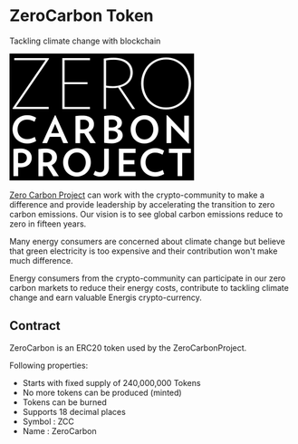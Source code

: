 # ZeroCarbon Token

Tackling climate change with blockchain

![Energis Token](energis.png)

[Zero Carbon Project][ZeroCarbonProject Link] can work with the crypto-community to make a difference and provide leadership by accelerating the transition to zero carbon emissions. Our vision is to see global carbon emissions reduce to zero in fifteen years.

Many energy consumers are concerned about climate change but believe that green electricity is too expensive and their contribution won't make much difference.

Energy consumers from the crypto-community can participate in our zero carbon markets to reduce their energy costs, contribute to tackling climate change and earn valuable Energis crypto-currency.

## Contract

ZeroCarbon is an ERC20 token used by the ZeroCarbonProject.

Following properties:

* Starts with fixed supply of 240,000,000 Tokens
* No more tokens can be produced (minted)
* Tokens can be burned
* Supports 18 decimal places
* Symbol : ZCC
* Name : ZeroCarbon

[ZeroCarbonProject Link]: https://www.zerocarbonproject.com/

